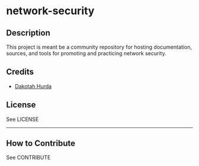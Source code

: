 # network-security

## Description

This project is meant be a community repository for hosting documentation, sources, and tools for promoting and practicing network security.

## Credits

- [Dakotah Hurda](https://github.com/dakotah-hurda)

## License

See LICENSE

---

## How to Contribute

See CONTRIBUTE
